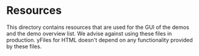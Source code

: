 <!--
 //////////////////////////////////////////////////////////////////////////////
 // @license
 // This file is part of yFiles for HTML 2.5.0.2.
 // Use is subject to license terms.
 //
 // Copyright (c) 2000-2022 by yWorks GmbH, Vor dem Kreuzberg 28,
 // 72070 Tuebingen, Germany. All rights reserved.
 //
 //////////////////////////////////////////////////////////////////////////////
-->
# Resources

This directory contains resources that are used for the GUI of the demos and the demo overview list. We advise against using these files in production. yFiles for HTML doesn't depend on any functionality provided by these files.
